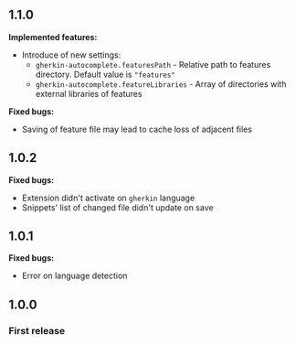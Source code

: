 ## 1.1.0

**Implemented features:**

* Introduce of new settings:
    * `gherkin-autocomplete.featuresPath` - Relative path to features directory. Default value is `"features"`
    * `gherkin-autocomplete.featureLibraries` - Array of directories with external libraries of features

**Fixed bugs:**

* Saving of feature file may lead to cache loss of adjacent files

## 1.0.2

**Fixed bugs:**

* Extension didn't activate on `gherkin` language
* Snippets' list of changed file didn't update on save

## 1.0.1

**Fixed bugs:**

* Error on language detection

## 1.0.0

### First release
